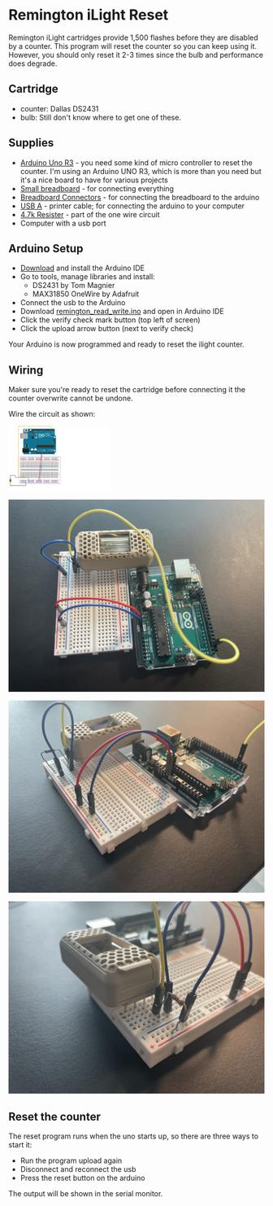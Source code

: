 # Remington iLight Reset
Remington iLight cartridges provide 1,500 flashes before they are disabled by a counter.
This program will reset the counter so you can keep using it. However, you should only reset it 2-3
times since the bulb and performance does degrade.

## Cartridge
* counter: Dallas DS2431
* bulb: Still don't know where to get one of these.

## Supplies
* [Arduino Uno R3](https://store-usa.arduino.cc/collections/boards/products/arduino-uno-rev3) -
you need some kind of micro controller to reset the counter. I'm using an Arduino UNO R3,
which is more than you need but it's a nice board to have for various projects
* [Small breadboard](https://www.amazon.com/gp/product/B07LFD4LT6/ref=ppx_yo_dt_b_search_asin_title?ie=UTF8&psc=1) - for connecting everything
* [Breadboard Connectors](https://www.amazon.com/EDGELEC-Breadboard-Optional-Assorted-Multicolored/dp/B07GD2BWPY/ref=sr_1_3?crid=1RBUWJZ3UI2OB&keywords=breadboard%2Bconnectors&qid=1679836820&s=electronics&sprefix=breadboard%2Bconnectors%2Celectronics%2C109&sr=1-3&th=1) - for connecting the breadboard to
the arduino
* [USB A](https://www.amazon.com/AmazonBasics-USB-2-0-Cable-Male/dp/B00NH11KIK/ref=sr_1_3?crid=1LLUP1W6PNBKT&keywords=usb+a&qid=1679836976&s=industrial&sprefix=usb+a%2Cindustrial%2C130&sr=1-3) - printer cable;
for connecting the arduino to your computer
* [4.7k Resister](https://www.amazon.com/EDGELEC-Resistor-Tolerance-Multiple-Resistance/dp/B07QJB3LGN/ref=sr_1_4?keywords=4.7k+ohm+resistor&qid=1679837113&s=industrial&sprefix=4.7k+re%2Cindustrial%2C151&sr=1-4) -
part of the one wire circuit
* Computer with a usb port

## Arduino Setup
* [Download](https://www.arduino.cc/en/software) and install the Arduino IDE
* Go to tools, manage libraries and install:
    * DS2431 by Tom Magnier
    * MAX31850 OneWire by Adafruit
* Connect the usb to the Arduino
* Download [remington_read_write.ino](remington_read_write.ino) and open in Arduino IDE
* Click the verify check mark button (top left of screen)
* Click the upload arrow button (next to verify check)

Your Arduino is now programmed and ready to reset the ilight counter.

## Wiring
Maker sure you're ready to reset the cartridge before connecting it the counter overwrite cannot be
undone.

Wire the circuit as shown:

<img alt="Wiring" src="https://github.com/bluekiwi6/ilight_reset/blob/main/images/circuit.png" width="200" />

![Connection1](images/connected1.jpeg)

![Connection2](images/connected2.jpeg)

![Connection3](images/connected3.jpeg)

## Reset the counter
The reset program runs when the uno starts up, so there are three ways to start it:
* Run the program upload again
* Disconnect and reconnect the usb
* Press the reset button on the arduino

The output will be shown in the serial monitor.